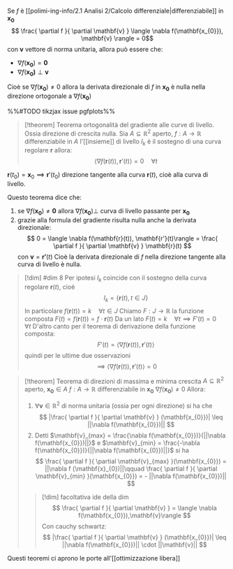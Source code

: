 Se $f$ è [[polimi-ing-info/2.1 Analisi 2/Calcolo differenziale|differenziabile]] in $\mathbf{x_{0}}$
$$ \frac{ \partial f }{ \partial \mathbf{v} } \langle \nabla f(\mathbf{x_{0}}), \mathbf{v} \rangle  = 0$$
con $\mathbf{v}$ vettore di norma unitaria, allora può essere che:
- $\nabla f(\mathbf{x_{0}})= \mathbf{0}$
- $\nabla f (\mathbf{x_{0})} \perp \mathbf{v}$

Cioè se $\nabla f(\mathbf{x_{0}}) \neq 0$ allora la derivata direzionale di $f$ in $\mathbf{x_{0}}$ è nulla nella direzione ortogonale a $\nabla f(\mathbf{x_{0}})$

%%#TODO tikzjax issue pgfplots%%

>[!theorem] Teorema ortogonalità del gradiente alle curve di livello. Ossia direzione di crescita nulla.
>Sia $A \subseteq \mathbb{R}^2$ aperto, $f : A \to \mathbb{R}$ differenziabile in $A$ 
>l'[[insieme]] di livello $I_{k}$ è il sostegno di una curva regolare $\mathbf{r}$ allora:
> $$ \langle \nabla f(\mathbf{r}(t)), \mathbf{r}'(t)\rangle = 0\quad \forall t$$


$\mathbf{r}(t_{0}) = \mathbf{x}_{0} \implies \mathbf{r}'(t_{0})$ direzione tangente alla curva $\mathbf{r}(t)$, cioè alla curva di livello.

Questo teorema dice che:
1. se $\nabla f(\mathbf{x_{0}}) \neq \mathbf{0}$ allora $\nabla f(\mathbf{x_{0}}) \perp$ curva di livello passante per $\mathbf{x_{0}}$
2. grazie alla formula del gradiente risulta nulla anche la derivata direzionale:
 $$ 0 = \langle \nabla f(\mathbf{r}(t)), \mathbf{r'}(t)\rangle = \frac{ \partial f }{ \partial \mathbf{v} } \mathbf{r}(t) $$ con $\mathbf{v} = \mathbf{r'}(t)$ 
 Cioè la derivata direzionale di $f$ nella direzione tangente alla curva di livello è nulla.
>[!dim] #dim 8
>Per ipotesi $I_{k}$ coincide con il sostegno della curva regolare $\mathbf{r}(t)$, cioè
> $$ I_{k} = \{\mathbf{r}(t), t \in J\} $$
> In particolare $f(\mathbf{r}(t)) = k\quad \forall t \in J$
> Chiamo $F : J \to \mathbb{R}$ la funzione composta $F(t) = f(\mathbf{r}(t)) = f \cdot \mathbf{r}(t)$ 
> Da un lato $F(t)=k\quad \forall t \implies F'(t) = 0\quad\forall t$
> D'altro canto per il teorema di derivazione della funzione composta:
>  $$ F'(t) = \langle \nabla f(\mathbf{r}(t)), \mathbf{r}'(t)\rangle$$
>  quindi per le ultime due osservazioni
>  $$\implies\langle \nabla f(\mathbf{r}(t)), \mathbf{r}'(t)\rangle =0$$


>[!theorem] Teorema di direzioni di massima e minima crescita
>$A \subseteq \mathbb{R}^2$ aperto, $\mathbf{x_{0}} \in A$
>$f : A \to \mathbb{R}$ differenziabile in $\mathbf{x_{0}}$
>$\nabla f(\mathbf{x_{0}}) \neq 0$
>Allora:
>1. $\forall \mathbf{v} \in \mathbb{R}^2$ di norma unitaria (ossia per ogni direzione) si ha che
> $$ |\frac{ \partial f }{ \partial \mathbf{v} } (\mathbf{x_{0}})| \leq ||\nabla f(\mathbf{x_{0}})|| $$
> 2. Detti $\mathbf{v}_{max} = \frac{\nabla f(\mathbf{x_{0}})}{||\nabla f(\mathbf{x_{0}})||}$ e $\mathbf{v}_{min} = \frac{-\nabla f(\mathbf{x_{0}})}{||\nabla f(\mathbf{x_{0}})||}$ si ha
>  $$ \frac{ \partial f }{ \partial \mathbf{v}_{max} }(\mathbf{x_{0}}) = ||\nabla f (\mathbf{x}_{0})||\qquad \frac{ \partial f }{ \partial \mathbf{v}_{min} }(\mathbf{x_{0}}) = - ||\nabla f(\mathbf{x_{0}})||  $$
>
>>[!dim] facoltativa
>>ide della dim
>> $$ \frac{ \partial f }{ \partial \mathbf{v} } = \langle \nabla f(\mathbf{x_{0}}),\mathbf{v}\rangle $$
>> Con cauchy schwartz:
>>  $$  |\frac{ \partial f }{ \partial \mathbf{v} } (\mathbf{x_{0}})| \leq ||\nabla f(\mathbf{x_{0}})|| \cdot ||\mathbf{v}|| $$

Questi teoremi ci aprono le porte all'[[ottimizzazione libera]]
